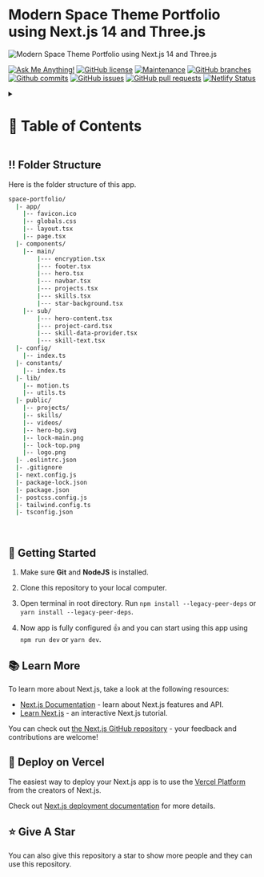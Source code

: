<a name="readme-top"></a>

# Modern Space Theme Portfolio using Next.js 14 and Three.js

![Modern Space Theme Portfolio using Next.js 14 and Three.js](/.github/images/img_main.png "Modern Space Theme Portfolio using Next.js 14 and Three.js")

[![Ask Me Anything!](https://flat.badgen.net/static/Ask%20me/anything?icon=github&color=black&scale=1.01)](https://github.com/sanidhyy "Ask Me Anything!")
[![GitHub license](https://flat.badgen.net/github/license/sanidhyy/space-portfolio?icon=github&color=black&scale=1.01)](https://github.com/sanidhyy/space-portfolio/blob/main/LICENSE "GitHub license")
[![Maintenance](https://flat.badgen.net/static/Maintained/yes?icon=github&color=black&scale=1.01)](https://github.com/sanidhyy/space-portfolio/commits/main "Maintenance")
[![GitHub branches](https://flat.badgen.net/github/branches/sanidhyy/space-portfolio?icon=github&color=black&scale=1.01)](https://github.com/sanidhyy/space-portfolio/branches "GitHub branches")
[![Github commits](https://flat.badgen.net/github/commits/sanidhyy/space-portfolio?icon=github&color=black&scale=1.01)](https://github.com/sanidhyy/space-portfolio/commits "Github commits")
[![GitHub issues](https://flat.badgen.net/github/issues/sanidhyy/space-portfolio?icon=github&color=black&scale=1.01)](https://github.com/sanidhyy/space-portfolio/issues "GitHub issues")
[![GitHub pull requests](https://flat.badgen.net/github/prs/sanidhyy/space-portfolio?icon=github&color=black&scale=1.01)](https://github.com/sanidhyy/space-portfolio/pulls "GitHub pull requests")
[![Netlify Status](https://api.netlify.com/api/v1/badges/451ed0e0-3541-474e-896a-4987e30a7722/deploy-status)](https://spaceportfolio.netlify.app/ "Netlify Status")

<!-- Table of Contents -->
<details>

<summary>

# :notebook_with_decorative_cover: Table of Contents

</summary>

- [Folder Structure](#bangbang-folder-structure)
- [Getting Started](#toolbox-getting-started)
- [Screenshots](#camera-screenshots)
- [Tech Stack](#gear-tech-stack)
- [Stats](#wrench-stats)
- [Contribute](#raised_hands-contribute)
- [Acknowledgements](#gem-acknowledgements)
- [Buy Me a Coffee](#coffee-buy-me-a-coffee)
- [Follow Me](#rocket-follow-me)
- [Learn More](#books-learn-more)
- [Deploy on Vercel](#page_with_curl-deploy-on-vercel)
- [Give A Star](#star-give-a-star)
- [Star History](#star2-star-history)
- [Give A Star](#star-give-a-star)

</details>

## :bangbang: Folder Structure

Here is the folder structure of this app.

```bash
space-portfolio/
  |- app/
    |-- favicon.ico
    |-- globals.css
    |-- layout.tsx
    |-- page.tsx
  |- components/
    |-- main/
        |--- encryption.tsx
        |--- footer.tsx
        |--- hero.tsx
        |--- navbar.tsx
        |--- projects.tsx
        |--- skills.tsx
        |--- star-background.tsx
    |-- sub/
        |--- hero-content.tsx
        |--- project-card.tsx
        |--- skill-data-provider.tsx
        |--- skill-text.tsx
  |- config/
    |-- index.ts
  |- constants/
    |-- index.ts
  |- lib/
    |-- motion.ts
    |-- utils.ts
  |- public/
    |-- projects/
    |-- skills/
    |-- videos/
    |-- hero-bg.svg
    |-- lock-main.png
    |-- lock-top.png
    |-- logo.png
  |- .eslintrc.json
  |- .gitignore
  |- next.config.js
  |- package-lock.json
  |- package.json
  |- postcss.config.js
  |- tailwind.config.ts
  |- tsconfig.json
```

<br />

## :toolbox: Getting Started

1. Make sure **Git** and **NodeJS** is installed.

2. Clone this repository to your local computer.

3. Open terminal in root directory. Run `npm install --legacy-peer-deps` or `yarn install --legacy-peer-deps`.

4. Now app is fully configured 👍 and you can start using this app using `npm run dev` or `yarn dev`.


## :books: Learn More

To learn more about Next.js, take a look at the following resources:

- [Next.js Documentation](https://nextjs.org/docs) - learn about Next.js features and API.
- [Learn Next.js](https://nextjs.org/learn) - an interactive Next.js tutorial.

You can check out [the Next.js GitHub repository](https://github.com/vercel/next.js/) - your feedback and contributions are welcome!

## :page_with_curl: Deploy on Vercel

The easiest way to deploy your Next.js app is to use the [Vercel Platform](https://vercel.com/new?utm_medium=default-template&filter=next.js&utm_source=create-next-app&utm_campaign=create-next-app-readme) from the creators of Next.js.

Check out [Next.js deployment documentation](https://nextjs.org/docs/deployment) for more details.

## :star: Give A Star

You can also give this repository a star to show more people and they can use this repository.

